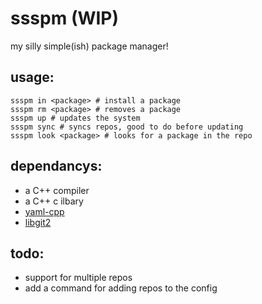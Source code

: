 # ssspm (WIP)
my silly simple(ish) package manager!
## usage:
```
ssspm in <package> # install a package
ssspm rm <package> # removes a package
ssspm up # updates the system
ssspm sync # syncs repos, good to do before updating
ssspm look <package> # looks for a package in the repo
```
## dependancys:
- a C++ compiler
- a C++ c ilbary
- [yaml-cpp](https://github.com/jbeder/yaml-cpp)
- [libgit2](https://libgit2.org/)
## todo:
- support for multiple repos
- add a command for adding repos to the config
